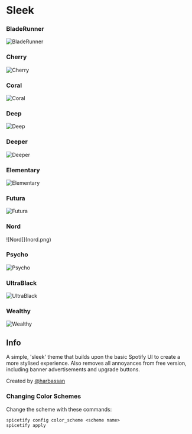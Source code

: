 # Sleek

### BladeRunner
![BladeRunner](bladerunner.png)
### Cherry
![Cherry](cherry.png)
### Coral
![Coral](coral.png)
### Deep
![Deep](deep.png)
### Deeper
![Deeper](deeper.png)
### Elementary
![Elementary](elementary.png)
### Futura
![Futura](futura.png)
### Nord
![Nord]](nord.png)
### Psycho
![Psycho](psycho.png)
### UltraBlack
![UltraBlack](ultrablack.png)
### Wealthy
![Wealthy](wealthy.png)

## Info
A simple, 'sleek' theme that builds upon the basic Spotify UI to create a more stylised experience. Also removes all annoyances from free version, including banner advertisements and upgrade buttons.

Created by [@harbassan](https://github.com/harbassan)

### Changing Color Schemes
Change the scheme with these commands:
```
spicetify config color_scheme <scheme name>
spicetify apply
```